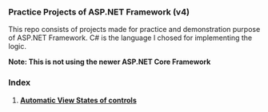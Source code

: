 ### Practice Projects of ASP.NET Framework (v4)
This repo consists of projects made for practice and demonstration purpose of ASP.NET Framework.
C# is the language I chosed for implementing the logic. 

**Note: This is not using the newer ASP.NET Core Framework**

### Index
1. **[Automatic View States of controls](/FirstPage/)**